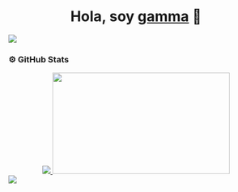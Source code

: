 <div align="center">
  <h1 align="center">Hola, soy <a href="https://github.com/gamma-ok" target="_blank">gamma</a> 👋</h1>
</div>

<img src="https://i.imgur.com/uN9xJkE.png">

### ⚙️ GitHub Stats

<div align="center">
  <a href="https://github.com/gamma-ok">
    <img src="https://github-readme-streak-stats.herokuapp.com/?user=gamma-ok&theme=tokyonight" />
  </a>
  <a href="https://github.com/gamma-ok">
    <img src="https://github-readme-stats.vercel.app/api/top-langs/?username=gamma-ok&layout=compact&theme=tokyonight" width="350" height="200"/>
  </a>
</div>


<img src="https://github-readme-streak-stats.herokuapp.com/?user=gamma-ok&theme=tokyonight" />
